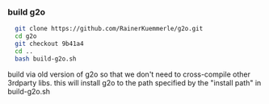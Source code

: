 ### build g2o
```bash
  git clone https://github.com/RainerKuemmerle/g2o.git
  cd g2o
  git checkout 9b41a4
  cd ..
  bash build-g2o.sh
```
build via old version of g2o so that we don't need to cross-compile other 3rdparty libs.
this will install g2o to the path specified by the "install path" in build-g2o.sh